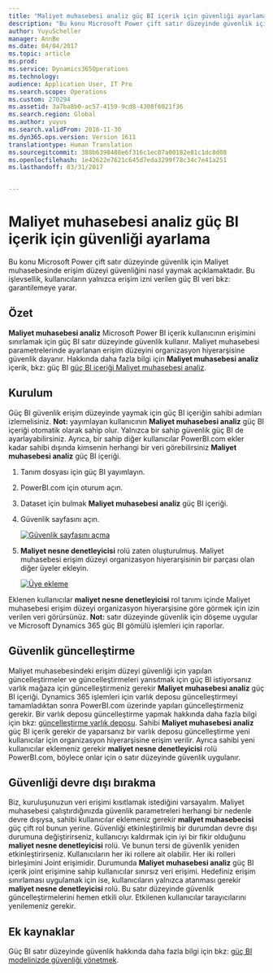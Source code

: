 ```yaml
---
title: "Maliyet muhasebesi analiz güç BI içerik için güvenliği ayarlama"
description: "Bu konu Microsoft Power çift satır düzeyinde güvenlik için Maliyet muhasebesinde erişim düzeyi güvenliğini nasıl yaymak açıklamaktadır. Bu işlevsellik, kullanıcıların yalnızca erişim izni verilen güç BI veri bkz: garantilemeye yarar."
author: YuyuScheller
manager: AnnBe
ms.date: 04/04/2017
ms.topic: article
ms.prod: 
ms.service: Dynamics365Operations
ms.technology: 
audience: Application User, IT Pro
ms.search.scope: Operations
ms.custom: 270294
ms.assetid: 3a7ba8b0-ac57-4159-9cd8-4308f6021f36
ms.search.region: Global
ms.author: yuyus
ms.search.validFrom: 2016-11-30
ms.dyn365.ops.version: Version 1611
translationtype: Human Translation
ms.sourcegitcommit: 388b6398488e6f316c1ec07a00182e81c1dc8d08
ms.openlocfilehash: 1e42622e7621c645d7eda3299f78c34c7e41a251
ms.lasthandoff: 03/31/2017


---
```


# <a name="set-up-security-for-the-cost-accounting-analysis-power-bi-content"></a>Maliyet muhasebesi analiz güç BI içerik için güvenliği ayarlama

Bu konu Microsoft Power çift satır düzeyinde güvenlik için Maliyet muhasebesinde erişim düzeyi güvenliğini nasıl yaymak açıklamaktadır. Bu işlevsellik, kullanıcıların yalnızca erişim izni verilen güç BI veri bkz: garantilemeye yarar.

<a name="overview"></a>Özet
--------

**Maliyet muhasebesi analiz** Microsoft Power BI içerik kullanıcının erişimini sınırlamak için güç BI satır düzeyinde güvenlik kullanır. Maliyet muhasebesi parametrelerinde ayarlanan erişim düzeyini organizasyon hiyerarşisine güvenlik dayanır. Hakkında daha fazla bilgi için **Maliyet muhasebesi analiz** içerik, bkz: güç BI [güç BI içeriği Maliyet muhasebesi analiz](cost-accounting-analysis-content-pack.md).

## <a name="setup"></a>Kurulum
Güç BI güvenlik erişim düzeyinde yaymak için güç BI içeriğin sahibi adımları izlemelisiniz. **Not:** yayımlayan kullanıcının **Maliyet muhasebesi analiz** güç BI içeriği otomatik olarak sahip olur. Yalnızca bir sahip güvenlik güç BI de ayarlayabilirsiniz. Ayrıca, bir sahip diğer kullanıcılar PowerBI.com ekler kadar sahibi dışında kimsenin herhangi bir veri görebilirsiniz **Maliyet muhasebesi analiz** güç BI içeriği.

1.  Tanım dosyası için güç BI yayımlayın.
2.  PowerBI.com için oturum açın.
3.  Dataset için bulmak **Maliyet muhasebesi analiz** güç BI içeriği.
4.  Güvenlik sayfasını açın. 

    [![Güvenlik sayfasını açma](https://msdynamics.blob.core.windows.net/media/2017/02/CA-picture-1.png)](https://msdynamics.blob.core.windows.net/media/2017/02/CA-picture-1.png)

5.  **Maliyet nesne denetleyicisi** rolü zaten oluşturulmuş. Maliyet muhasebesi erişim düzeyi organizasyon hiyerarşisinin bir parçası olan diğer üyeler ekleyin. 

    [![Üye ekleme](https://msdynamics.blob.core.windows.net/media/2017/02/CA-picture-2.png)](https://msdynamics.blob.core.windows.net/media/2017/02/CA-picture-2.png)

Eklenen kullanıcılar **maliyet nesne denetleyicisi** rol tanımı içinde Maliyet muhasebesi erişim düzeyi organizasyon hiyerarşisine göre görmek için izin verilen veri görürsünüz. **Not:** satır düzeyinde güvenlik için döşeme uygular ve Microsoft Dynamics 365 güç BI gömülü işlemleri için raporlar.

## <a name="updating-security"></a>Güvenlik güncelleştirme
Maliyet muhasebesindeki erişim düzeyi güvenliği için yapılan güncelleştirmeler ve güncelleştirmeleri yansıtmak için güç BI istiyorsanız varlık mağaza için güncelleştirmeniz gerekir **Maliyet muhasebesi analiz** güç BI içeriği. Dynamics 365 işlemleri için varlık deposu güncelleştirmeyi tamamladıktan sonra PowerBI.com üzerinde yapıları güncelleştirmeniz gerekir. Bir varlık deposu güncelleştirme yapmak hakkında daha fazla bilgi için bkz: [güncelleştirme varlık deposu](power-bi-integration-entity-store.md#update-entity-store). Sahibi **Maliyet muhasebesi analiz** güç BI içerik gerekir de yaparsanız bir varlık deposu güncelleştirme yeni kullanıcılar için organizasyon hiyerarşisine erişim verilir. Ayrıca sahibi yeni kullanıcılar eklemeniz gerekir **maliyet nesne denetleyicisi** rolü PowerBI.com, böylece onlar için o satır düzeyinde güvenlik uygulanır.

## <a name="disabling-security"></a>Güvenliği devre dışı bırakma
Biz, kuruluşunuzun veri erişimi kısıtlamak istediğini varsayalım. Maliyet muhasebesi çalıştırdığınızda güvenlik parametreleri herhangi bir nedenle devre dışıysa, sahibi kullanıcılar eklemeniz gerekir **maliyet muhasebecisi** güç çift rol bunun yerine. Güvenliği etkinleştirilmiş bir durumdan devre dışı durumuna değiştirirseniz, kullanıcıyı kaldırmak için iyi bir fikir olduğunu **maliyet nesne denetleyicisi** rolü. Ve bunun tersi de güvenlik yeniden etkinleştirirseniz. Kullanıcıların her iki rollere ait olabilir. Her iki rolleri birleşimini Joint erişimidir. Durumunda **Maliyet muhasebesi analiz** güç BI içerik joint erişimine sahip kullanıcılar sınırsız veri erişimi. Hedefiniz erişim sınırlaması uygulamak için ise, kullanıcıların yalnızca atanması gerekir **maliyet nesne denetleyicisi** rolü. Bu satır düzeyinde güvenlik güncelleştirmelerini hemen etkili olur. Etkilenen kullanıcılar tarayıcılarını yenilemeniz gerekir.

## <a name="additional-resources"></a>Ek kaynaklar
Güç BI satır düzeyinde güvenlik hakkında daha fazla bilgi için bkz: [güç BI modelinizde güvenliği yönetmek](https://powerbi.microsoft.com/en-us/documentation/powerbi-admin-rls/#manage-security-on-your-model).



